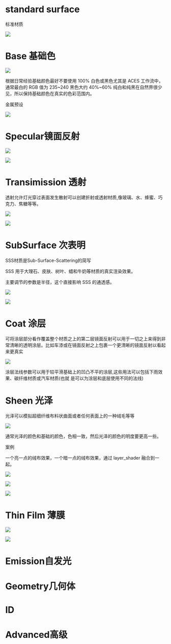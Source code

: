 # standard surface

标准材质

![](https://qhdtc.oss-cn-chengdu.aliyuncs.com/obsidian/image_qoEcJkNjEC.png)

# Base 基础色

![](https://qhdtc.oss-cn-chengdu.aliyuncs.com/obsidian/image_tsyyOnGdQe.png)

根据日常经验基础颜色最好不要使用 100% 白色或黑色尤其是 ACES 工作流中，通常最白的 RGB 值为 235\~240 黑色大约 40%\~60% 纯白和纯黑在自然界很少见，所以保持基础颜色在真实的色彩范围内。

金属预设

![](https://qhdtc.oss-cn-chengdu.aliyuncs.com/obsidian/image_CH5R-ZpyS1.png)

# Specular镜面反射

![](https://qhdtc.oss-cn-chengdu.aliyuncs.com/obsidian/image_i0or0WSuD0.png)

![](https://qhdtc.oss-cn-chengdu.aliyuncs.com/obsidian/image_aYEKf08Zxb.png)

# Transimission 透射

透射允许灯光穿过表面发生散射可以创建折射或透射材质,像玻璃、水、蜂蜜、巧克力、焦糖等等。

![](https://qhdtc.oss-cn-chengdu.aliyuncs.com/obsidian/1602140183756-d8b6f57a-bdd1-4d9a-8167-98f55ba4b330.png)

![](https://qhdtc.oss-cn-chengdu.aliyuncs.com/obsidian/image_--v6suU6yu.png)

# SubSurface 次表明

SSS材质是Sub-Surface-Scattering的简写

SSS 用于大理石、皮肤、树叶、蜡和牛奶等材质的真实渲染效果。

主要调节的参数是半径，这个直接影响 SSS 的通透感。

![](https://qhdtc.oss-cn-chengdu.aliyuncs.com/obsidian/1602141027844-e1d5d27d-b0d0-4bb6-9b15-af5e4de91afd.png)

![](https://qhdtc.oss-cn-chengdu.aliyuncs.com/obsidian/image_orEO8P7Fpx.png)

# Coat 涂层

可将涂层部分看作覆盖整个材质之上的第二层镜面反射可以用于一切之上来得到非常清晰的透明涂层。比如车漆或在镜面反射之上包裹一个更清晰的镜面反射以看起来更真实

![](https://qhdtc.oss-cn-chengdu.aliyuncs.com/obsidian/1602143033674-a47a1e09-fd3d-4900-bd85-a662d7fb3e00.png)

涂层法线参数可以用于较平滑基础上的凹凸不平的涂层,这些用法可以包括下雨效果、碳纤维材质或汽车材质(也就 是可以为涂层和底层使用不同的法线)

# Sheen 光泽

光泽可以模拟超细纤维布料状曲面或者任何表面上的一种绒毛等等

![](https://qhdtc.oss-cn-chengdu.aliyuncs.com/obsidian/1602146604185-0ef4a85e-fcd2-4c68-bec3-bfecdc8dc45e.png)

通常光泽的颜色和基础的颜色，色相一致，然后光泽的颜色的明度要更高一些。

案例

一个亮一点的绒布效果，一个暗一点的绒布效果，通过 layer\_shader 融合到一起。

![](https://cdn.nlark.com/yuque/0/2020/png/351283/1602146711907-b7015c7e-9171-4f56-9a86-dc474987ff7c.png?x-oss-process=image%2Fwatermark%2Ctype_d3F5LW1pY3JvaGVp%2Csize_14%2Ctext_bmFuZ29uZ2hhbg%3D%3D%2Ccolor_FFFFFF%2Cshadow_50%2Ct_80%2Cg_se%2Cx_10%2Cy_10%2Fresize%2Cw_1492)

![](https://cdn.nlark.com/yuque/0/2020/png/351283/1602146752826-442e5df9-5d0e-4627-b9a1-94dc271a8331.png?x-oss-process=image%2Fresize%2Cw_690)

![](https://cdn.nlark.com/yuque/0/2020/png/351283/1602147559098-ea0d23fb-a833-4a9f-837e-03084e4f6abe.png?x-oss-process=image%2Fresize%2Cw_618)

# Thin Film 薄膜

![](https://cdn.nlark.com/yuque/0/2020/png/351283/1602148411061-7d2d3b31-7113-4172-9556-cb32ae37452e.png?x-oss-process=image%2Fwatermark%2Ctype_d3F5LW1pY3JvaGVp%2Csize_14%2Ctext_bmFuZ29uZ2hhbg%3D%3D%2Ccolor_FFFFFF%2Cshadow_50%2Ct_80%2Cg_se%2Cx_10%2Cy_10%2Fresize%2Cw_1492)

![](https://cdn.nlark.com/yuque/0/2020/png/351283/1602148433942-62dd004c-0936-4977-8d75-fd1fb1776521.png?x-oss-process=image%2Fwatermark%2Ctype_d3F5LW1pY3JvaGVp%2Csize_20%2Ctext_bmFuZ29uZ2hhbg%3D%3D%2Ccolor_FFFFFF%2Cshadow_50%2Ct_80%2Cg_se%2Cx_10%2Cy_10%2Fresize%2Cw_1492)

# Emission自发光

# Geometry几何体

# ID

# Advanced高级
